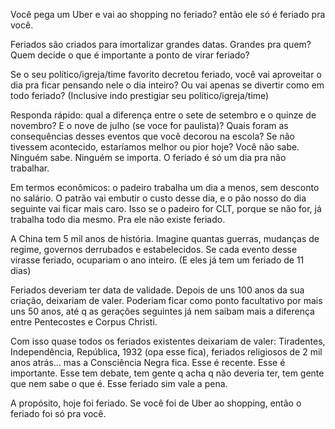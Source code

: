 Você pega um Uber e vai ao shopping no feriado? então ele só é feriado pra você.

Feriados são criados para imortalizar grandes datas. Grandes pra quem? Quem decide o que é importante a ponto de virar feriado?

Se o seu político/igreja/time favorito decretou feriado, você vai aproveitar o dia pra ficar pensando nele o dia inteiro? Ou vai apenas se divertir como em todo feriado? (Inclusive indo prestigiar seu político/igreja/time)

Responda rápido: qual a diferença entre o sete de setembro e o quinze de novembro? E o nove de julho (se voce for paulista)? Quais foram as consequências desses eventos que você decorou na escola? Se não tivessem acontecido, estaríamos melhor ou pior hoje? Você não sabe. Ninguém sabe. Ninguém se importa. O feriado é só um dia pra não trabalhar. 

Em termos econômicos: o padeiro trabalha um dia a menos, sem desconto no salário. O patrão vai embutir o custo desse dia, e o pão nosso do dia seguinte vai ficar mais caro. Isso se o padeiro for CLT, porque se não for, já trabalha todo dia mesmo. Pra ele não existe feriado.

A China tem 5 mil anos de história. Imagine quantas guerras, mudanças de regime, governos derrubados e estabelecidos. Se cada evento desse virasse feriado, ocupariam o ano inteiro. (E eles já tem um feriado de 11 dias)

Feriados deveriam ter data de validade. Depois de uns 100 anos da sua criação, deixariam de valer. Poderiam ficar como ponto facultativo por mais uns 50 anos, até q as gerações seguintes já nem saibam mais a diferença entre Pentecostes e Corpus Christi. 

Com isso quase todos os feriados existentes deixariam de valer: Tiradentes, Independência, República, 1932 (opa esse fica), feriados religiosos de 2 mil anos atrás... mas a Consciência Negra fica. Esse é recente. Esse é importante. Esse tem debate, tem gente q acha q não deveria ter, tem gente que nem sabe o que é. Esse feriado sim vale a pena.

A propósito, hoje foi feriado. Se você foi de Uber ao shopping, então o feriado foi só pra você.